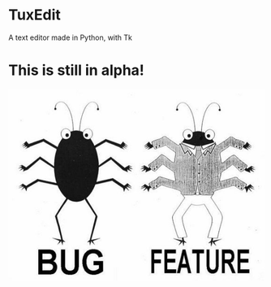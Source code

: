 # TuxEdit
A text editor made in Python, with Tk

# This is still in alpha!

![Bugs](/assets/.bug.jpg)
